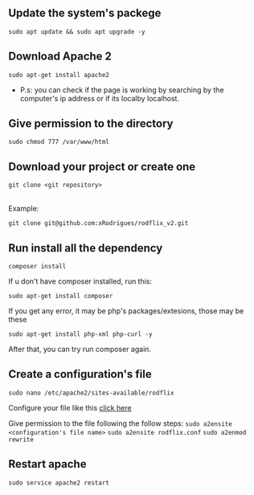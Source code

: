 ## Update the system's packege

``sudo apt update && sudo apt upgrade -y``

## Download Apache 2
``sudo apt-get install apache2``

* P.s: you can check if the page is working by searching by the computer's ip address or if its localby localhost.


## Give permission to the directory
``sudo chmod 777 /var/www/html``


## Download your project or create one

``git clone <git repository>`` 

<br>Example:<br>

``git clone git@github.com:xRodrigues/rodflix_v2.git`` 

## Run install all the dependency
`composer install`

If u don't have composer installed, run this:

`sudo apt-get install composer`

If you get any error, it may be php's packages/extesions, those may be these  

`sudo apt-get install php-xml php-curl -y`

After that, you can try run composer again.

## Create a configuration's file
`sudo nano /etc/apache2/sites-available/rodflix`

Configure your file like this <a href="https://github.com/Cdsr99/helpers/blob/main/05%20-%20Apache2/02%20-%20Configurations%20file.md">click here</a>

Give permission to the file following the follow steps:
`sudo a2ensite <configuration's file name>`
`sudo a2ensite rodflix.conf`
`sudo a2enmod rewrite`

## Restart apache
`sudo service apache2 restart`